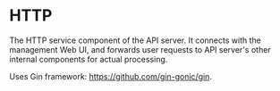 # HTTP

The HTTP service component of the API server. It connects with the management
Web UI, and forwards user requests to API server's other internal components for
actual processing.

Uses Gin framework: https://github.com/gin-gonic/gin.
